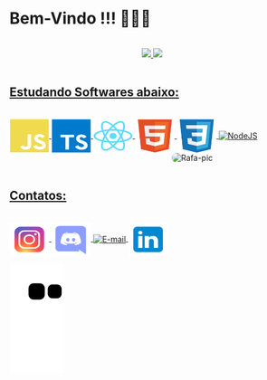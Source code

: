 #  Bem-Vindo !!! 🙋🏽‍♂️
<br>

<div align="center">
  <a href="https://github.com/adrianobispo">
  <img height="210em" src="https://github-readme-stats.vercel.app/api?username=adrianobispo&show_icons=true&theme=algolia&include_all_commits=true&count_private=true"/>
  <img height="210em" src="https://github-readme-stats.vercel.app/api/top-langs/?username=adrianobispo&layout=compact&langs_count=7&theme=algolia"/>
</div>
<br>

## Estudando Softwares abaixo:

<div style="display: inline_block"><br>
  <img align="center" alt="JavaScript" height="60" width="70" src="https://raw.githubusercontent.com/devicons/devicon/master/icons/javascript/javascript-plain.svg">
  <img align="center" alt="TypeScript" height="60" width="70" src="https://raw.githubusercontent.com/devicons/devicon/master/icons/typescript/typescript-plain.svg">
  <img align="center" alt="React" height="60" width="70" src="https://raw.githubusercontent.com/devicons/devicon/master/icons/react/react-original.svg">
  <img align="center" alt="HTML" height="60" width="70" src="https://raw.githubusercontent.com/devicons/devicon/master/icons/html5/html5-original.svg">
  <img align="center" alt="CSS" height="60" width="70" src="https://raw.githubusercontent.com/devicons/devicon/master/icons/css3/css3-original.svg">
  <img align="center" alt="NodeJS" height="60" width="70" src="https://cdn.jsdelivr.net/gh/devicons/devicon/icons/nodejs/nodejs-original.svg">
  <img align="right" alt="Rafa-pic" height="43%" width="43%" style="border-radius:20px;" src="https://cdn.discordapp.com/attachments/763566087597719573/993719115363659796/octocat-1656990354179.png">
</div>
<br>
<br>

## Contatos:
<br>
<div>
  <a href="https://instagram.com/eu_nicin">
    <img align="center" alt="Instagram" height="60" width="70" src="https://github.com/BruCamps/BruCamps/blob/main/src/images/icons/redes-sociais/instagram.svg">
  </a>
  <a href="https://discord.com/channels/@me/763566087597719573" >
    <img align="center" alt="Discord" height="60" width="70" src="https://github.com/BruCamps/BruCamps/blob/main/src/images/icons/redes-sociais/discord-2.svg">
  </a>
  <a href = "https://mail.google.com/mail/u/0/?tab=rm&ogbl#inbox">
    <img align="center" alt="E-mail" height="45" width="45" src="https://cdn.jsdelivr.net/gh/devicons/devicon/icons/google/google-original.svg">
  </a>
  <a href="https://l.instagram.com/?u=https%3A%2F%2Fwww.linkedin.com%2Fin%2Fadriano-bispo-85293a240&e=ATPJa-N2hO1P0vxa1l89GD6RoAKCfRI0FCngnt3hKBpDNGtX_D0pU2St152U8HwvFkqEhPHPNr8lnDhAKPi17Q&s=1">
    <img align="center" alt="LinkedIn" height="60" width="70" src="https://github.com/BruCamps/BruCamps/blob/main/src/images/icons/redes-sociais/linkedin.svg">
  </a>   
</div>

![Snake animation](https://github.com/AdrianoBispo/AdrianoBispo/blob/output/github-contribution-grid-snake.svg)
